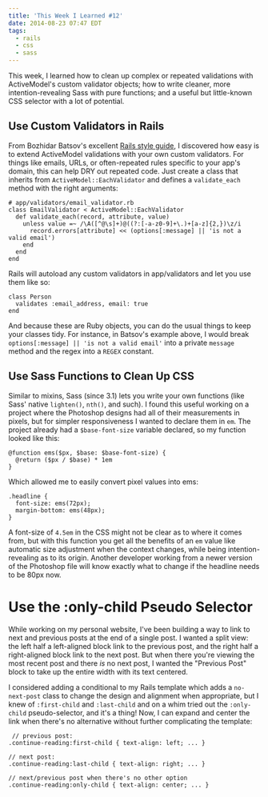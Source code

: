 ```yaml
---
title: 'This Week I Learned #12'
date: 2014-08-23 07:47 EDT
tags:
  - rails
  - css
  - sass
---
```


This week, I learned how to clean up complex or repeated validations with ActiveModel's custom validator objects; how to write cleaner, more intention-revealing Sass with pure functions; and a useful but little-known CSS selector with a lot of potential.

<!--more-->

## Use Custom Validators in Rails

From Bozhidar Batsov's excellent [Rails style guide](https://github.com/bbatsov/rails-style-guide), I discovered how easy is to extend ActiveModel validations with your own custom validators. For things like emails, URLs, or often-repeated rules specific to your app's domain, this can help DRY out repeated code. Just create a class that inherits from `ActiveModel::EachValidator` and defines a `validate_each` method with the right arguments:

    # app/validators/email_validator.rb
    class EmailValidator < ActiveModel::EachValidator
      def validate_each(record, attribute, value)
        unless value =~ /\A([^@\s]+)@((?:[-a-z0-9]+\.)+[a-z]{2,})\z/i
          record.errors[attribute] << (options[:message] || 'is not a valid email') 
        end
      end
    end

Rails will autoload any custom validators in app/validators and let you use them like so:

    class Person
      validates :email_address, email: true
    end

And because these are Ruby objects, you can do the usual things to keep your classes tidy. For instance, in Batsov's example above, I would break `options[:message] || 'is not a valid email'` into a private `message` method and the regex into a `REGEX` constant.

## Use Sass Functions to Clean Up CSS

Similar to mixins, Sass (since 3.1) lets you write your own functions (like Sass' native `lighten()`, `nth()`, and such). I found this useful working on a project where the Photoshop designs had all of their measurements in pixels, but for simpler responsiveness I wanted to declare them in `em`. The project already had a `$base-font-size` variable declared, so my function looked like this:
    
    @function ems($px, $base: $base-font-size) {
      @return ($px / $base) * 1em
    }

Which allowed me to easily convert pixel values into ems:

    .headline {
      font-size: ems(72px);
      margin-bottom: ems(48px);
    }

A font-size of `4.5em` in the CSS might not be clear as to where it comes from, but with this function you get all the benefits of an `em` value like automatic size adjustment when the context changes, while being intention-revealing as to its origin. Another developer working from a newer version of the Photoshop file will know exactly what to change if the headline needs to be 80px now.

# Use the :only-child Pseudo Selector

While working on my personal website, I've been building a way to link to next and previous posts at the end of a single post. I wanted a split view: the left half a left-aligned block link to the previous post, and the right half a right-aligned block link to the next post. But when there you're viewing the most recent post and there *is* no next post, I wanted the "Previous Post" block to take up the entire width with its text centered.

I considered adding a conditional to my Rails template which adds a `no-next-post` class to change the design and alignment when appropriate, but I knew of `:first-child` and `:last-child` and on a whim tried out the `:only-child` pseudo-selector, and it's a thing! Now, I can expand and center the link when there's no alternative without further complicating the template:

     // previous post:
    .continue-reading:first-child { text-align: left; ... }

    // next post:
    .continue-reading:last-child { text-align: right; ... }

    // next/previous post when there's no other option
    .continue-reading:only-child { text-align: center; ... }
